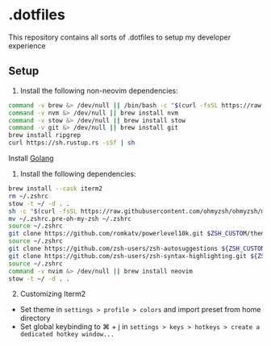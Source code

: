 # .dotfiles

This repository contains all sorts of .dotfiles to setup my developer experience

## Setup

1. Install the following non-neovim dependencies:

```sh
command -v brew &> /dev/null || /bin/bash -c "$(curl -fsSL https://raw.githubusercontent.com/Homebrew/install/HEAD/install.sh)"
command -v nvm &> /dev/null || brew install nvm
command -v stow &> /dev/null || brew install stow
command -v git &> /dev/null || brew install git
brew install ripgrep
curl https://sh.rustup.rs -sSf | sh
```

Install [Golang](https://go.dev/doc/install)

1. Install the following dependencies:

```sh
brew install --cask iterm2
rm ~/.zshrc
stow -t ~/ -d . .
sh -c "$(curl -fsSL https://raw.githubusercontent.com/ohmyzsh/ohmyzsh/master/tools/install.sh)" # The .zshrc file may get overwritten and moved to ~/.zshrc.pre-oh-my-zsh
mv ~/.zshrc.pre-oh-my-zsh ~/.zshrc
source ~/.zshrc
git clone https://github.com/romkatv/powerlevel10k.git $ZSH_CUSTOM/themes/powerlevel10k
source ~/.zshrc
git clone https://github.com/zsh-users/zsh-autosuggestions ${ZSH_CUSTOM:-~/.oh-my-zsh/custom}/plugins/zsh-autosuggestions
git clone https://github.com/zsh-users/zsh-syntax-highlighting.git ${ZSH_CUSTOM:-~/.oh-my-zsh/custom}/plugins/zsh-syntax-highlighting
source ~/.zshrc
command -v nvim &> /dev/null || brew install neovim
stow -t ~/ -d . .
```

2. Customizing Iterm2

- Set theme in `settings > profile > colors` and import preset from home directory
- Set global keybinding to ⌘ + j in `settings > keys > hotkeys > create a dedicated hotkey window...`
